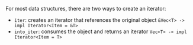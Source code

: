 For most data structures, there are two ways to create an iterator:
* `iter`: creates an iterator that references the original object `&Vec<T> -> impl Iterator<Item = &T>`
* `into_iter`: consumes the object and returns an iterator `Vec<T> -> impl Iterator<Item = T>`
